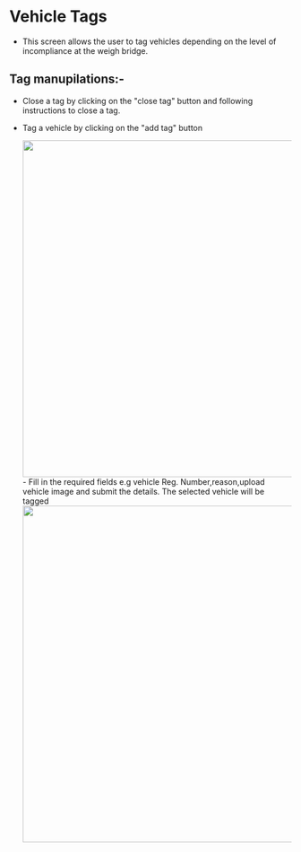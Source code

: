 # Vehicle Tags

- This screen allows the user to tag vehicles depending on the level of incompliance at the weigh bridge.

## Tag manupilations:-

- Close a tag by clicking on the "close tag" button and following instructions to close a tag.
- Tag a vehicle by clicking on the "add tag" button

  <div style="margin:auto;">
  <img src="/assets/images/tags.png" width="800" height="600" />
  </div>
  - Fill in the required fields e.g vehicle Reg. Number,reason,upload vehicle image and submit the details. The selected vehicle will be tagged
  <div style="margin:auto;">
  <img src="/assets/images/addtag.png" width="800" height="600" />
  </div>
